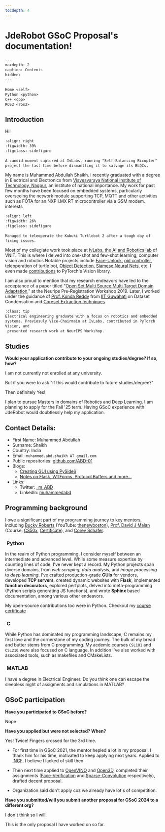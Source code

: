 ```yaml
---
tocdepth: 4
---
```


# JdeRobot GSoC Proposal's documentation!

```{toctree}
---
maxdepth: 2
caption: Contents
hidden:
---

Home <self>
Python <python>
C++ <cpp>
ROS2 <ros2>
```
## Introduction

Hi! <img src="_static/Hi.gif" height="1.5em">

```{figure} _static/abd.jpg
:align: right
:figwidth: 39%
:figclass: sidefigure

A candid moment captured at IvLabs, running "Self-Balancing Bicopter" project the last time before dismantling it to salvage its BLDCs. 
```

My name is Muhammed Abdullah Shaikh. I recently graduated with a degree in Electrical and Electronics
from [Visvesvaraya National Institute of Technology, Nagpur](https://en.wikipedia.org/wiki/Visvesvaraya_National_Institute_of_Technology_Nagpur), an institute of national importance.
My work for past few months have been focused on embedded systems, particularly overseeing the network module supporting TCP, MQTT and other activities such as FOTA for an NXP i.MX RT microcontroller via a GSM modem. interests


```{figure} _static/turtlebot.gif
:align: left
:figwidth: 26%
:figclass: sidefigure

Managed to teleoperate the Kubuki Turtlebot 2 after a tough day of fixing issues.
```

Most of my collegiate work took place at [IvLabs, the AI and Robotics lab](https://www.ivlabs.in/) of VNIT. This is where I delved into one-shot and few-shot learning, computer vision and robotics.Notable projects include [Face-Unlock](https://github.com/IvLabs/Face-Unlock/tree/main), [pid controller](https://github.com/ABD-01/ros_pid), teleoperation of turtle bot, [Object Detection](https://github.com/IvLabs/Object-Detection), [Siamese Neural Nets](https://github.com/ABD-01/Siamese-NN), etc. I even made [contributions](https://github.com/pytorch/vision/pulls?q=is%3Aclosed+is%3Apr+author%3AABD-01) to PyTorch's Vision library. 


I am also proud to mention that my research endeavors have led to the acceptance of a paper titled "[Open Set Multi Source Multi Target Domain Adaptation](https://ivlabs.github.io/os-nsmt/)," at the Neurips Pre-Registration Workshop 2019. Later, I worked under the guidance of [Prof. Konda Reddy](https://krmopuri.github.io/) from [IIT Guwahati](https://en.wikipedia.org/wiki/IIT_Guwahati) on Dataset Condensation and [Coreset Extraction techniques](https://github.com/ABD-01/Coreset) 


```{admonition} TL;DR
:class: tip
Electrical engineering graduate with a focus on robotics and embedded systems. Previosuly Vice-Chairmain at IvLabs, contributed in PyTorch Vision, and
 presented research work at NeurIPS Workshop. 
```

## Studies

**Would your application contribute to your ongoing studies/degree? If so, how?**

I am not currently not enrolled at any university.

But if you were to ask "if this would contribute to future studies/degree?"

Then definitely Yes!

I plan to pursue Masters in domains of Robotics and Deep Learning. I am planning to apply for the Fall '25 term.
Having GSoC experience with JdeRobot would doubtlessly help my application. 

## Contact Details:
   * First Name: Muhammed Abdullah 
   * Surname: Shaikh
   * Country: India
   * Email: `muhammed.abd.shaikh AT gmail.com`
   * Public repositories: [github.com/ABD-01](https://github.com/ABD-01?tab=repositories)
   * Blogs:
      * [Creating GUI using PySide6](https://phase-wool-a41.notion.site/PySide6-651af89ca9cc407c8f74b120a2d0215e)
      * [Notes on Flask, WTForms, Protocol Buffers and more…](https://abd-01.github.io/Flask-Protobuf/Notes.html)
   * Links:
      * Twitter: [_m_ABD](https://twitter.com/_m_ABD)
      * LinkedIn: [muhammedabd](https://www.linkedin.com/in/muhammedabd/)

## Programming background
I owe a significant part of my programming journey to key mentors, including [Bucky Roberts](https://github.com/buckyroberts) (YouTube: [thenewboston](https://www.youtube.com/thenewboston)), [Prof. David J Malan](https://cs.harvard.edu/malan/) (Course: [CS50x](https://cs50.harvard.edu/x/2020/), [Certificate](https://certificates.cs50.io/3a1e1887-2383-40f3-b442-dd914bfe7f12.pdf)), and [Corey Schafer](https://www.youtube.com/channel/UCCezIgC97PvUuR4_gbFUs5g).

### <img src="_static/python.png" height="1em"> Python
In the realm of Python programming, I consider myself between an intermediate and advanced level.
While some measure expertise by counting lines of code, I've never kept a record. My Python projects span diverse domains, from *web scraping*, *data analysis*, and *image processing* to *deep learning*. I've crafted production-grade **GUIs** for vendors, developed **TCP servers**, created dynamic websites with **Flask**, implemented **function decorators**, explored perfplots, delved into meta-programming (Python scripts generating JS functions), and wrote **Sphinx** based documentation, among various other endeavors.

My open-source contributions too were in Python. Checkout my [course certificate](https://github.com/ABD-01/Python-for-Everybody)

### <img src="_static/c-programmin.png" height="1.2em"> C
While Python has dominated my programming landscape, C remains my first love and the cornerstone of my coding journey. 
The bulk of my bread and butter stems from C programming. 
My acdemic courses `CSL101` and `CSL210` were also focused on C language. In addition I've also worked with associated tools, such as makefiles and CMakeLists. 

### <img src="_static/Matlab_Logo.png" height="1em"> MATLAB
I have a degree in Electrical Engineer. Do you think one can escape the sleepless night of assigments and simulations in MATLAB?

## GSoC participation

**Have you participated to GSoC before?**

Nope

**Have you applied but were not selected? When?**

Yes! Twice! Fingers crossed for the 3rd time.

* For first time in GSoC 2021, the mentor hepled a lot in my proposal. I thank him for his time, motivated to keep applying next years. Applied to [INCF](https://www.incf.org/). I believe I lacked of skill then.

* Then next time applied to [OpenVINO](https://docs.openvino.ai/2023.3/home.html) and [Open3D](https://www.open3d.org/), completed their assignments ([Face-Verification](https://github.com/openvinotoolkit/openvino_notebooks/pull/509) and [Sparse-Convolution](https://github.com/ABD-01/SparseConv) respectively), drafted decent proposal. 

* Organization said don't apply coz we already have lot's of competition.

**Have you submitted/will you submit another proposal for GSoC 2024 to a different org?**

I don't think so I will. 

This is the only proposal I have worked on so far.
